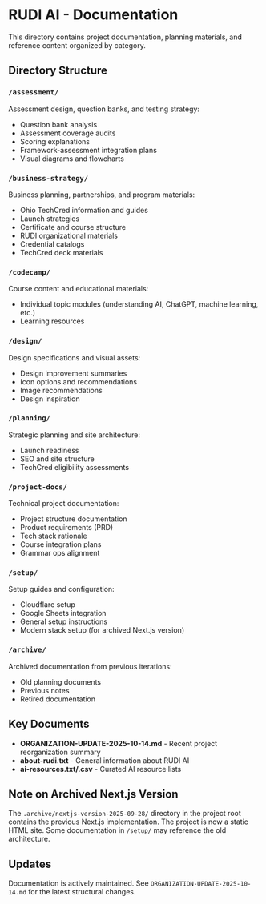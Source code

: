# RUDI AI - Documentation

This directory contains project documentation, planning materials, and reference content organized by category.

## Directory Structure

### `/assessment/`
Assessment design, question banks, and testing strategy:
- Question bank analysis
- Assessment coverage audits
- Scoring explanations
- Framework-assessment integration plans
- Visual diagrams and flowcharts

### `/business-strategy/`
Business planning, partnerships, and program materials:
- Ohio TechCred information and guides
- Launch strategies
- Certificate and course structure
- RUDI organizational materials
- Credential catalogs
- TechCred deck materials

### `/codecamp/`
Course content and educational materials:
- Individual topic modules (understanding AI, ChatGPT, machine learning, etc.)
- Learning resources

### `/design/`
Design specifications and visual assets:
- Design improvement summaries
- Icon options and recommendations
- Image recommendations
- Design inspiration

### `/planning/`
Strategic planning and site architecture:
- Launch readiness
- SEO and site structure
- TechCred eligibility assessments

### `/project-docs/`
Technical project documentation:
- Project structure documentation
- Product requirements (PRD)
- Tech stack rationale
- Course integration plans
- Grammar ops alignment

### `/setup/`
Setup guides and configuration:
- Cloudflare setup
- Google Sheets integration
- General setup instructions
- Modern stack setup (for archived Next.js version)

### `/archive/`
Archived documentation from previous iterations:
- Old planning documents
- Previous notes
- Retired documentation

## Key Documents

- **ORGANIZATION-UPDATE-2025-10-14.md** - Recent project reorganization summary
- **about-rudi.txt** - General information about RUDI AI
- **ai-resources.txt/.csv** - Curated AI resource lists

## Note on Archived Next.js Version

The `.archive/nextjs-version-2025-09-28/` directory in the project root contains the previous Next.js implementation. The project is now a static HTML site. Some documentation in `/setup/` may reference the old architecture.

## Updates

Documentation is actively maintained. See `ORGANIZATION-UPDATE-2025-10-14.md` for the latest structural changes.
